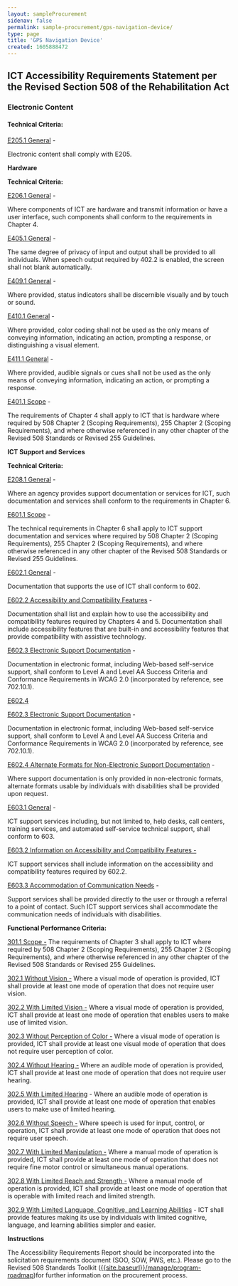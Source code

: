 ```yaml
---
layout: sampleProcurement 
sidenav: false 
permalink: sample-procurement/gps-navigation-device/
type: page
title: 'GPS Navigation Device'
created: 1605888472
---
```


## **ICT Accessibility Requirements Statement per the Revised Section 508 of the Rehabilitation Act**

### **Electronic Content**

#### **Technical Criteria:**

[E205.1 General][1] -

Electronic content shall comply with E205.

**Hardware**

**Technical Criteria:**

[E206.1 General][2] -

Where components of ICT are hardware and transmit information or have a user interface, such components shall conform to the requirements in Chapter 4.

[E405.1 General][3] -

The same degree of privacy of input and output shall be provided to all individuals. When speech output required by 402.2 is enabled, the screen shall not blank automatically.

[E409.1 General][4] -

Where provided, status indicators shall be discernible visually and by touch or sound.

[E410.1 General][4] -

Where provided, color coding shall not be used as the only means of conveying information, indicating an action, prompting a response, or distinguishing a visual element.

[E411.1 General][5] -

Where provided, audible signals or cues shall not be used as the only means of conveying information, indicating an action, or prompting a response.

[E401.1 Scope][6] -

The requirements of Chapter 4 shall apply to ICT that is hardware where required by 508 Chapter 2 (Scoping Requirements), 255 Chapter 2 (Scoping Requirements), and where otherwise referenced in any other chapter of the Revised 508 Standards or Revised 255 Guidelines.

**ICT Support and Services**

**Technical Criteria:**

[E208.1 General][7] -

Where an agency provides support documentation or services for ICT, such documentation and services shall conform to the requirements in Chapter 6.

[E601.1 Scope][7] -

The technical requirements in Chapter 6 shall apply to ICT support documentation and services where required by 508 Chapter 2 (Scoping Requirements), 255 Chapter 2 (Scoping Requirements), and where otherwise referenced in any other chapter of the Revised 508 Standards or Revised 255 Guidelines.

[E602.1 General][8] -

Documentation that supports the use of ICT shall conform to 602.

[E602.2 Accessibility and Compatibility Features][8] -

Documentation shall list and explain how to use the accessibility and compatibility features required by Chapters 4 and 5. Documentation shall include accessibility features that are built-in and accessibility features that provide compatibility with assistive technology.

[E602.3 Electronic Support Documentation][9] -

Documentation in electronic format, including Web-based self-service support, shall conform to Level A and Level AA Success Criteria and Conformance Requirements in WCAG 2.0 (incorporated by reference, see 702.10.1).

[E602.4][8]

[E602.3 Electronic Support Documentation][9] -

Documentation in electronic format, including Web-based self-service support, shall conform to Level A and Level AA Success Criteria and Conformance Requirements in WCAG 2.0 (incorporated by reference, see 702.10.1).

[E602.4 Alternate Formats for Non-Electronic Support Documentation][9] -

Where support documentation is only provided in non-electronic formats, alternate formats usable by individuals with disabilities shall be provided upon request.

[E603.1 General][10] -

ICT support services including, but not limited to, help desks, call centers, training services, and automated self-service technical support, shall conform to 603.

[E603.2 Information on Accessibility and Compatibility Features -][10]

ICT support services shall include information on the accessibility and compatibility features required by 602.2.

[E603.3 Accommodation of Communication Needs][10] -

Support services shall be provided directly to the user or through a referral to a point of contact. Such ICT support services shall accommodate the communication needs of individuals with disabilities.

**Functional Performance Criteria:**

[301.1 Scope -][11] The requirements of Chapter 3 shall apply to ICT where required by 508 Chapter 2 (Scoping Requirements), 255 Chapter 2 (Scoping Requirements), and where otherwise referenced in any other chapter of the Revised 508 Standards or Revised 255 Guidelines.

[302.1 Without Vision -][12] Where a visual mode of operation is provided, ICT shall provide at least one mode of operation that does not require user vision.

[302.2 With Limited Vision -][12] Where a visual mode of operation is provided, ICT shall provide at least one mode of operation that enables users to make use of limited vision.

[302.3 Without Perception of Color -][12] Where a visual mode of operation is provided, ICT shall provide at least one visual mode of operation that does not require user perception of color.

[302.4 Without Hearing -][12] Where an audible mode of operation is provided, ICT shall provide at least one mode of operation that does not require user hearing.

[302.5 With Limited Hearing][12] - Where an audible mode of operation is provided, ICT shall provide at least one mode of operation that enables users to make use of limited hearing.

[302.6 Without Speech -][12] Where speech is used for input, control, or operation, ICT shall provide at least one mode of operation that does not require user speech.

[302.7 With Limited Manipulation -][12] Where a manual mode of operation is provided, ICT shall provide at least one mode of operation that does not require fine motor control or simultaneous manual operations.

[302.8 With Limited Reach and Strength -][12] Where a manual mode of operation is provided, ICT shall provide at least one mode of operation that is operable with limited reach and limited strength.

[302.9 With Limited Language, Cognitive, and Learning Abilities][12] - ICT shall provide features making its use by individuals with limited cognitive, language, and learning abilities simpler and easier.

**Instructions**

The Accessibility Requirements Report should be incorporated into the solicitation requirements document (SOO, SOW, PWS, etc.). Please go to the Revised 508 Standards Toolkit 
([{{site.baseurl}}/manage/program-roadmap][13])for further information on the procurement process.

 [1]: {{site.baseurl}}/ict-accessibility#e205_1_general
 [2]: {{site.baseurl}}/ict-accessibility#e206_1
 [3]: {{site.baseurl}}/ict-accessibility#e405_1
 [4]: {{site.baseurl}}/ict-accessibility#e409_1__e410_1
 [5]: {{site.baseurl}}/ict-accessibility#e411_1
 [6]: {{site.baseurl}}/ict-accessibility#e401_1
 [7]: {{site.baseurl}}/ict-accessibility#e208_1_general
 [8]: {{site.baseurl}}/ict-accessibility#e602_1_general
 [9]: {{site.baseurl}}/ict-accessibility#e602_3__e602_4
 [10]: {{site.baseurl}}/ict-accessibility#e603_1__e603_2__e603_3
 [11]: {{site.baseurl}}/ict-accessibility#e301_1
 [12]: {{site.baseurl}}/ict-accessibility#e302_1
 [13]: {{site.baseurl}}/manage/program-roadmap